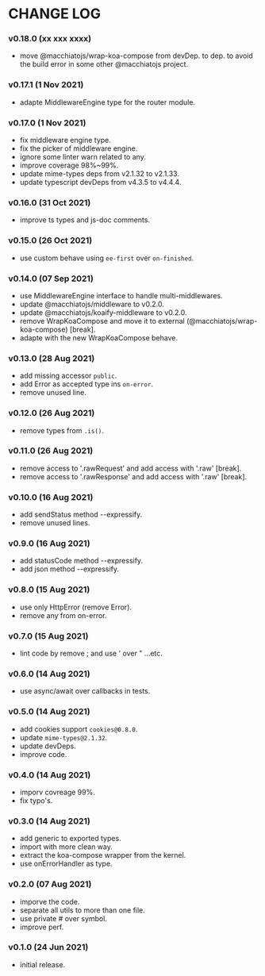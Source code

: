 # CHANGE LOG

### v0.18.0 (xx xxx xxxx)

- move @macchiatojs/wrap-koa-compose from devDep. to dep. to avoid the build
  error in some other @macchiatojs project.

### v0.17.1 (1 Nov 2021)

- adapte MiddlewareEngine type for the router module.

### v0.17.0 (1 Nov 2021)

- fix middleware engine type.
- fix the picker of middleware engine.
- ignore some linter warn related to any.
- improve coverage 98%~99%.
- update mime-types deps from v2.1.32 to v2.1.33.
- update typescript devDeps from v4.3.5 to v4.4.4.

### v0.16.0 (31 Oct 2021)

- improve ts types and js-doc comments.

### v0.15.0 (26 Oct 2021)

- use custom behave using `ee-first` over `on-finished`.

### v0.14.0 (07 Sep 2021)

- use MiddlewareEngine interface to handle multi-middlewares.
- update @macchiatojs/middleware to v0.2.0.
- update @macchiatojs/koaify-middleware to v0.2.0.
- remove WrapKoaCompose and move it to external (@macchiatojs/wrap-koa-compose) [break].
- adapte with the new WrapKoaCompose behave.

### v0.13.0 (28 Aug 2021)

- add missing accessor `public`.
- add Error as accepted type ins `on-error`.
- remove unused line.

### v0.12.0 (26 Aug 2021)

- remove types from `.is()`.

### v0.11.0 (26 Aug 2021)

- remove access to '.rawRequest' and add access with '.raw' [break].
- remove access to '.rawResponse' and add access with '.raw' [break].

### v0.10.0 (16 Aug 2021)

- add sendStatus method --expressify.
- remove unused lines.

### v0.9.0 (16 Aug 2021)

- add statusCode method --expressify.
- add json method --expressify.

### v0.8.0 (15 Aug 2021)

- use only HttpError (remove Error).
- remove any from on-error.

### v0.7.0 (15 Aug 2021)

- lint code by remove ; and use ' over " ...etc.

### v0.6.0 (14 Aug 2021)

- use async/await over callbacks in tests.

### v0.5.0 (14 Aug 2021)

- add cookies support `cookies@0.8.0`.
- update `mime-types@2.1.32`.
- update devDeps.
- improve code.

### v0.4.0 (14 Aug 2021)

- imporv covreage 99%.
- fix typo's.

### v0.3.0 (14 Aug 2021)

- add generic to exported types.
- import with more clean way.
- extract the koa-compose wrapper from the kernel.
- use onErrorHandler as type.

### v0.2.0 (07 Aug 2021)

- imporve the code.
- separate all utils to more than one file.
- use private # over symbol.
- improve perf.

### v0.1.0 (24 Jun 2021)

- initial release.
